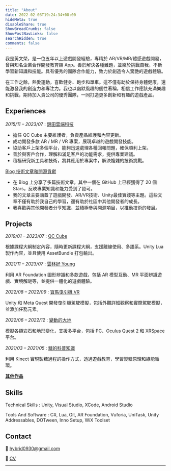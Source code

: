 ```yaml
---
title: "About"
date: 2022-02-03T19:24:34+08:00
hideMeta: true
disableShare: true
ShowBreadCrumbs: false
ShowPostNavLinks: false
searchHidden: true
comments: false
---
```

我是黃文榮，是一位五年以上遊戲開發經驗，專精於 AR/VR/MR/體感遊戲開發，曾與知名企業合作開發教育類 App。善於解決各種難題，並樂於挑戰自我，不斷學習新知識和技能。具有優秀的團隊合作能力，致力於創造令人驚艷的遊戲體驗。

在工作之餘，熱愛運動，喜歡健身、跑步和單車。這不僅有助於保持身體健康，還能激發我的創造力和專注力。我也以幽默風趣的個性著稱，相信工作應該充滿樂趣和挑戰，期待加入貴公司的優秀團隊，一同打造更多創新和有趣的遊戲產品。

## Experiences

*2015/11 – 2023/07*
: [錦田雲端科技](https://jt-qc.com/)

* 擔任 QC Cube 主要維護者，負責產品維護和內容更新。
* 成功開發多款 AR / MR / VR 專案，展現卓越的遊戲開發技能。
* 協助客戶上架多個平台，能夠迅速處理各種回報問題，確保順利上架。
* 善於與客戶合作，理解和滿足客戶的功能需求，提供專業建議。
* 積極研究新工具和技術，將其應用於專案中，解決複雜的技術挑戰。

[Blog 技術文章和開源貢獻](/)

* 在 Blog 上分享了多篇技術文章，其中一個在 GitHub 上已經獲得了 20 個 Stars，反映專業知識和能力受到了認可。
* 我的文章主要涵蓋了遊戲開發、AR/VR技術、Unity最佳實踐等主題。這些文章不僅有助於我自己的學習，還有助於社區中其他開發者的成長。
* 我喜歡與其他開發者分享知識，並積極參與開源項目，以推動技術的發展。

## Projects

*2019/01 – 2023/07*
: [QC Cube](/portfolios/jtqc_qccube)

根據課程大綱制定內容，隨時更新課程大綱，支援離線使用、多語系。Unity Lua 製作內容，並且使用 AssetBundle 打包輸出。  

*2021/11 – 2023/07*
: [雲林好 Young](/portfolios/jtqc_yunlinyoung)

利用 AR Foundation 圖形辨識和多款遊戲，包括 AR 模型互動、MR 平面辨識遊戲、實境解謎等，並提供一體化的遊戲體驗。

*2022/08 – 2022/09*
: [寶馬曳引機 VR](/portfolios/jtqc_tractor)

Unity 和 Meta Quest 開發曳引機駕駛模擬，包括外觀詳細觀察和實際駕駛模擬，並添加任務元素。

*2022/06 – 2022/12*
: [變動的大地](/portfolios/jtqc_elegeoscience)

模擬各類岩石和地形變化，支援多平台，包括 PC、Oculus Quest 2 和 XRSpace 平台。

*2021/03 – 2021/05*
: [糖的科普知識](/portfolios/jtqc_sugarfactory)

利用 Kinect 實現製糖過程的操作方式，透過遊戲教育，學習製糖原理和綠能循環。

[**其他作品**](../projects)

## Skills

Technical Skills
: Unity, Visual Studio, XCode, Android Studio

Tools And Software
: C#, Lua, Git, AR Foundation, Vuforia, UniTask, Unity Addressables, DOTween,  Inno Setup, WiX Toolset

## Contact

📧 <hybrid0930@gmail.com>

📄 [CV](../resume_wenrong.pdf)

---

